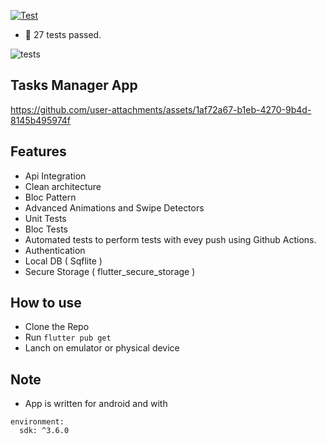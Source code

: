 [![Test](https://github.com/mo7amedaliEbaid/tasks_manager/actions/workflows/test.yml/badge.svg)](https://github.com/mo7amedaliEbaid/tasks_manager/actions/workflows/test.yml)

- 🎉 27 tests passed.

![tests](https://github.com/user-attachments/assets/c0d1f5ae-0056-49f2-8aa8-9cb2443fb3d9)

## Tasks Manager App





https://github.com/user-attachments/assets/1af72a67-b1eb-4270-9b4d-8145b495974f





## Features
- Api Integration
- Clean architecture
- Bloc Pattern
- Advanced Animations and Swipe Detectors
- Unit Tests
- Bloc Tests
- Automated tests to perform tests with evey push using Github Actions.
- Authentication
- Local DB ( Sqflite )
- Secure Storage ( flutter_secure_storage )


##  How to use
- Clone the Repo
- Run `flutter pub get`
- Lanch on emulator or physical device

## Note 
- App is written for android and with 
```
environment:
  sdk: ^3.6.0
```
